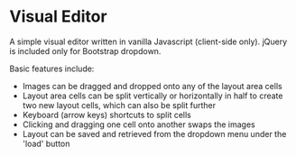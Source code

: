 # Visual Editor


A simple visual editor written in vanilla Javascript (client-side only). jQuery is included only for Bootstrap dropdown.

Basic features include:
 * Images can be dragged and dropped onto any of the layout area cells
 * Layout area cells can be split vertically or horizontally in half to create two new layout cells, which can also be split further
 * Keyboard (arrow keys) shortcuts to split cells
 * Clicking and dragging one cell onto another swaps the images
 * Layout can be saved and retrieved from the dropdown menu under the 'load' button
